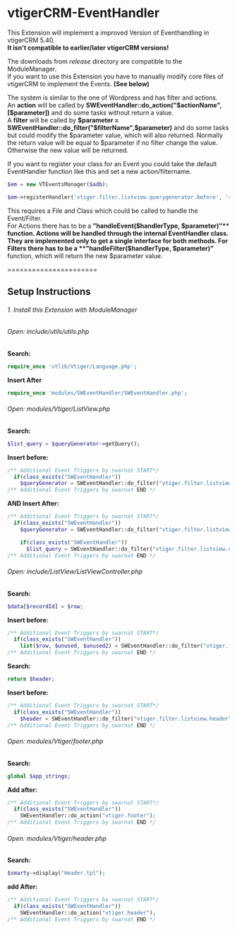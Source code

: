 vtigerCRM-EventHandler
======================

This Extension will implement a improved Version of Eventhandling in vtigerCRM 5.40.  
**It isn't compatible to earlier/later vtigerCRM versions!**

The downloads from *release* directory are compatible to the ModuleManager.   
If you want to use this Extension you have to manually modify core files of vtigerCRM to implement the Events. **(See below)**

The system is similar to the one of Wordpress and has filter and actions.  
An **action** will be called by **SWEventHandler::do_action("$actionName",[$parameter])** and do some tasks without return a value.  
A **filter** will be called by **$parameter = SWEventHandler::do_filter("$filterName",$parameter)** and do some tasks but could modify the $parameter value, which will also returned. Normally the return value will be equal to $parameter if no filter change the value.
Otherwise the new value will be returned.

If you want to register your class for an Event you could take the default EventHandler function like this and set a new action/filtername.
```php
$em = new VTEventsManager($adb);

$em->registerHandler('vtiger.filter.listview.querygenerator.before', '<handlerFile>', '<handlerClass>');
```

This requires a File and Class which could be called to handle the Event/Filter.  
For Actions there has to be a **"handleEvent($handlerType, $parameter)"** function. Actions will be handled through the internal EventHandler class. They are implemented only to get a single interface for both methods.  
For Filters there has to be a **"handleFilter($handlerType, $parameter)"** function, which will return the new $parameter value.  

======================
## Setup Instructions

###### 1. Install this Extension with ModuleManager

###### Open: include/utils/utils.php  

**Search:**  
```php
require_once 'vtlib/Vtiger/Language.php';
```
**Insert After**  
```php
require_once 'modules/SWEventHandler/SWEventHandler.php';
```

###### Open: modules/Vtiger/ListView.php

**Search:**  
```php
$list_query = $queryGenerator->getQuery();
```
**Insert before:**  
```php
/** Additional Event Triggers by swarnat START*/
  if(class_exists("SWEventHandler")) 
    $queryGenerator = SWEventHandler::do_filter("vtiger.filter.listview.querygenerator.before", $queryGenerator);
/** Additional Event Triggers by swarnat END */
```
**AND Insert After:**  
```php
/** Additional Event Triggers by swarnat START*/
  if(class_exists("SWEventHandler")) 
    $queryGenerator = SWEventHandler::do_filter("vtiger.filter.listview.querygenerator.after", $queryGenerator);

	if(class_exists("SWEventHandler"))
      $list_query = SWEventHandler::do_filter("vtiger.filter.listview.querygenerator.query", $list_query);
/** Additional Event Triggers by swarnat END */

```

###### Open: include/ListView/ListViewController.php  

**Search:**  
```php
$data[$recordId] = $row;
```
**Insert before:**  
```php
/** Additional Event Triggers by swarnat START*/
  if(class_exists("SWEventHandler")) 
    list($row, $unused, $unused2) = SWEventHandler::do_filter("vtiger.filter.listview.render", array($row, $this->db->query_result_rowdata($result, $i), $recordId));
/** Additional Event Triggers by swarnat END */
```

**Search:**  
```php
return $header;
```
**Insert before:**  
```php
/** Additional Event Triggers by swarnat START*/
  if(class_exists("SWEventHandler")) 
    $header = SWEventHandler::do_filter("vtiger.filter.listview.header", $header);
/** Additional Event Triggers by swarnat END */
```


###### Open: modules/Vtiger/footer.php  

**Search:**  
```php
global $app_strings;
```
**Add after:**  
```php
/** Additional Event Triggers by swarnat START*/
  if(class_exists("SWEventHandler")) 
    SWEventHandler::do_action("vtiger.footer");
/** Additional Event Triggers by swarnat END */
```
###### Open: modules/Vtiger/header.php

**Search:**  
```php
$smarty->display("Header.tpl");
```
**add After:**  
```php
/** Additional Event Triggers by swarnat START*/
  if(class_exists("SWEventHandler")) 
    SWEventHandler::do_action("vtiger.header");
/** Additional Event Triggers by swarnat END */
```
